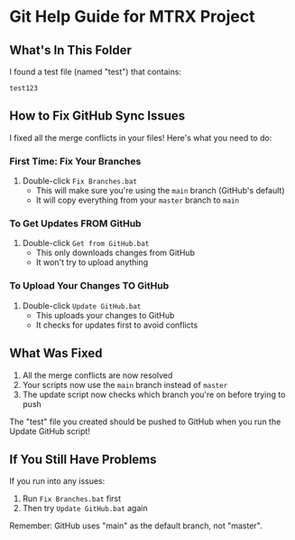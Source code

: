# Git Help Guide for MTRX Project

## What's In This Folder

I found a test file (named "test") that contains:
```
test123
```

## How to Fix GitHub Sync Issues

I fixed all the merge conflicts in your files! Here's what you need to do:

### First Time: Fix Your Branches

1. Double-click `Fix Branches.bat`
   - This will make sure you're using the `main` branch (GitHub's default)
   - It will copy everything from your `master` branch to `main`

### To Get Updates FROM GitHub

1. Double-click `Get from GitHub.bat`
   - This only downloads changes from GitHub
   - It won't try to upload anything

### To Upload Your Changes TO GitHub

1. Double-click `Update GitHub.bat`
   - This uploads your changes to GitHub
   - It checks for updates first to avoid conflicts

## What Was Fixed

1. All the merge conflicts are now resolved
2. Your scripts now use the `main` branch instead of `master`
3. The update script now checks which branch you're on before trying to push

The "test" file you created should be pushed to GitHub when you run the Update GitHub script!

## If You Still Have Problems

If you run into any issues:
1. Run `Fix Branches.bat` first
2. Then try `Update GitHub.bat` again

Remember: GitHub uses "main" as the default branch, not "master". 